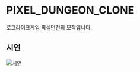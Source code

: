 # PIXEL_DUNGEON_CLONE
로그라이크게임 픽셀던전의 모작입니다.

## 시연
[![시연](http://img.youtube.com/vi/tCYWEeGaZ8A/0.jpg)](https://www.youtube.com/watch?v=tCYWEeGaZ8A&t=119s)
